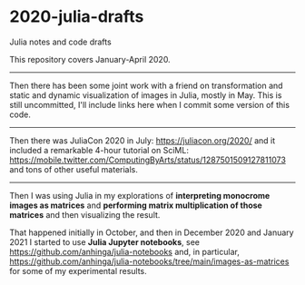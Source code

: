 # 2020-julia-drafts
Julia notes and code drafts

This repository covers January-April 2020.

---

Then there has been some joint work with a friend on transformation and static and dynamic visualization of images in Julia, mostly in May. This is still uncommitted, I'll include links here when I commit some version of this code.

---

Then there was JuliaCon 2020 in July: https://juliacon.org/2020/ and it included a remarkable 4-hour tutorial on SciML: https://mobile.twitter.com/ComputingByArts/status/1287501509127811073 and tons of other useful materials.

---

Then I was using Julia in my explorations of **interpreting monocrome images as matrices** and **performing matrix multiplication of those matrices** and then visualizing the result.

That happened initially in October, and then in December 2020 and January 2021 I started to use **Julia Jupyter notebooks**, see https://github.com/anhinga/julia-notebooks and, in particular, https://github.com/anhinga/julia-notebooks/tree/main/images-as-matrices for some of my experimental results.
